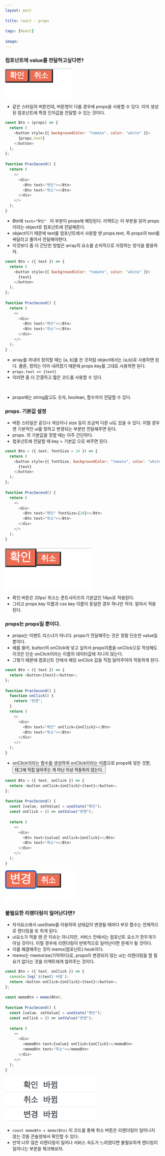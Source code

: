 ```yaml
---
layout: post

title: react - props

tags: [React]

image:
---
```


### 컴포넌트에 value를 전달하고싶다면?

<img src="/images/posts/react-props-01.png">

- 같은 스타일의 버튼인데, 버튼명이 다를 경우에 props을 사용할 수 있다. 이미 생성된 컴포넌트에 특정 인자값을 전달할 수 있는 것이다.

```javascript
const Btn = (props) => {
  return (
    <button style={{ backgroundColor: "tomato", color: "white" }}>
      {props.text}
    </button>
  );
};

function PracSecond() {
  return (
    <>
      <div>
        <Btn text="확인"></Btn>
        <Btn text="취소"></Btn>
      </div>
    </>
  );
}
```

- Btn에 `text="확인" ` 이 부분이 props에 해당된다. 리액트는 이 부분을 읽어 props이라는 object로 컴포넌트에 전달해준다.
- object이기 때문에 text를 컴포넌트에서 사용할 땐 props.text, 즉 props의 text를 써달라고 풀어서 전달해야한다.
- 이것보다 좀 더 간단한 방법은 array의 요소를 순차적으로 지정하는 방식을 활용하자.

```javascript
const Btn = ({ text }) => {
  return (
    <button style={{ backgroundColor: "tomato", color: "white" }}>
      {text}
    </button>
  );
};

function PracSecond() {
  return (
    <>
      <div>
        <Btn text="확인"></Btn>
        <Btn text="취소"></Btn>
      </div>
    </>
  );
}
```

- array를 꺼내어 정의할 때는 [a, b]를 쓴 것처럼 object에서는 {a,b}로 사용하면 된다. 물론, 정의는 이미 내려졌기 때문에 props key를 그대로 사용하면 된다.
- `props.text => {text}`
- 이러면 좀 더 간결하고 짧은 코드를 사용할 수 있다.

<br/>

- props에는 string말고도 숫자, boolean, 함수까지 전달할 수 있다.

### props. 기본값 설정

- 버튼 스타일은 같으나 색상이나 size 등이 조금씩 다른 ui도 있을 수 있다. 이럴 경우엔 기본적인 ui를 정하고 변경되는 부분만 전달해주면 된다.
- props. 의 기본값을 정할 때는 아주 간단하다.
- 컴포넌트에 전달할 때 key = 기본값 으로 써주면 된다.

```javascript
const Btn = ({ text, fontSize = 14 }) => {
  return (
    <button style={{ fontSize, backgroundColor: "tomato", color: "white" }}>
      {text}
    </button>
  );
};

function PracSecond() {
  return (
    <>
      <div>
        <Btn text="확인" fontSize={20}></Btn>
        <Btn text="취소"></Btn>
      </div>
    </>
  );
}
```

<img src="/images/posts/react-props-02.png">

- 확인 버튼은 20px/ 취소는 폰트사이즈의 기본값인 14px로 적용된다.
- 그리고 props key 이름과 css key 이름이 동일한 경우 하나만 적자. 알아서 적용된다.

### props는 props일 뿐이다.

- props는 이벤트 리스너가 아니다. props가 전달해주는 것은 정말 단순한 value일 뿐이다.
- 예를 들어, button의 onClick에 넣고 싶어서 props이름을 onClick으로 작성해도 이것은 단순 onClick이라는 이름의 데이터값에 지나지 않는다.
- 그렇기 떄문에 컴포넌트 안에서 해당 onClick 값을 직접 달아주어야 작동하게 된다.

```javascript
const Btn = ({ text }) => {
  return <button>{text}</button>;
};

function PracSecond() {
  function onClick() {
    return "변경";
  }
  return (
    <>
      <div>
        <Btn text="확인" onClick={onClick}></Btn>
        <Btn text="취소"></Btn>
      </div>
    </>
  );
}
```

- onClick이라는 함수를 생성하여 onClick이라는 이름으로 props에 넣은 것뿐, <button>태그에 직접 달아주는 게 아닌 이상 작동하지 않는다.

```javascript
const Btn = ({ text, onClick }) => {
  return <button onClick={onClick}>{text}</button>;
};

function PracSecond() {
  const [value, setValue] = useState("확인");
  const onClick = () => setValue("변경");

  return (
    <>
      <div>
        <Btn text={value} onClick={onClick}></Btn>
        <Btn text="취소"></Btn>
      </div>
    </>
  );
}
```

<img src="/images/posts/react-props-03.png">

<br/>

### 불필요한 리렌더링이 일어난다면?

- 자식요소에서 useState를 이용하여 상태값이 변경될 때마다 부모 함수는 전체적으로 랜더링을 또 하게 된다.
- ui요소가 적을 땐 큰 이슈는 아니지만, 서비스 안에서는 컴포넌트 요소가 한두개가 아닐 것이다. 이럴 경우에 리렌더링이 반복적으로 일어난다면 문제가 될 것이다.
- 이를 해결해주는 것이 memo(컴포넌트) hook이다.
- memo는 memorize(기억하다)로, props이 변경되지 않는 ui는 리렌더링을 할 필요가 없다는 것을 리액트에게 알려주는 것이다.

```javascript
const Btn = ({ text, onClick }) => {
  console.log(`${text} 바뀜`);
  return <button onClick={onClick}>{text}</button>;
};

const memoBtn = memo(Btn);

function PracSecond() {
  const [value, setValue] = useState("확인");
  const onClick = () => setValue("변경");

  return (
    <>
      <div>
        <memoBtn text={value} onClick={onClick}></memoBtn>
        <memoBtn text="취소"></memoBtn>
      </div>
    </>
  );
}
```

<img src="/images/posts/react-props-04.png">

- `const memoBtn = memo(Btn)` 이 코드를 통해 취소 버튼은 리렌더링이 일어나지 않는 것을 콘솔창에서 확인할 수 있다.
- 만약 너무 많은 리렌더링이 일어나 서비스 속도가 느려졌다면 불필요하게 렌더링이 일어나는 부분을 체크해보자.
